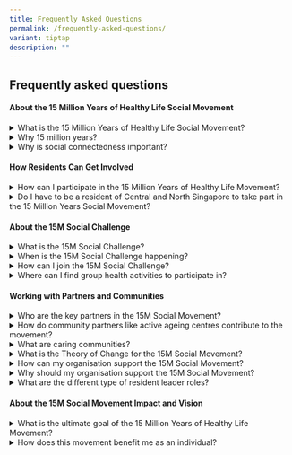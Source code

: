 ```yaml
---
title: Frequently Asked Questions
permalink: /frequently-asked-questions/
variant: tiptap
description: ""
---
```

<h2>Frequently asked questions</h2>
<h4>About the 15 Million Years of Healthy Life Social Movement</h4>
<div data-type="detailGroup" class="isomer-accordion isomer-accordion-white">
<details class="isomer-details">
<summary>What is the 15 Million Years of Healthy Life Social Movement?</summary>
<div data-type="detailsContent" class="isomer-details-content">
<p>Singaporeans enjoy one of the longest life expectancies in the world,
averaging 85 years, but spend the 10 years in poor health. The challenge
now is to not only add more years to life, but those years to be lived
as fully as possible and in good health – physically, mentally, and socially.</p>
<p>The Adding 15 Million Years of Healthy Life (15M) Movement aspires for
our residents to live as many of their years in good health as possible,
both delaying the onset of serious illness and improving quality of life,
ensuring that residents not only live longer but also healthier lives.&nbsp;</p>
</div>
</details>
<details class="isomer-details">
<summary>Why 15 million years?</summary>
<div data-type="detailsContent" class="isomer-details-content">
<p>We aspire for each of the 1.5 million residents living in Central and
North Singapore to regain the 10 years typically spent in ill health. In
totality, we will be regaining 15 million years of healthy life.</p>
</div>
</details>
<details class="isomer-details">
<summary>Why is social connectedness important?</summary>
<div data-type="detailsContent" class="isomer-details-content">
<p>Health is social. Social determinants impact 80% of health outcomes compared
to 20% effect of medical care. Social connections have strong effects for
motivating and supporting and sustaining the behaviour change critical
for transforming our communities and healthcare.</p>
</div>
</details>
</div>
<h4>How Residents Can Get Involved</h4>
<div data-type="detailGroup" class="isomer-accordion isomer-accordion-white">
<details class="isomer-details">
<summary>How can I participate in the 15 Million Years of Healthy Life Movement?</summary>
<div data-type="detailsContent" class="isomer-details-content">
<p>Participate by joining or organising activities among your family, friends,
neighbours, colleagues, schools, that promote health and well-being.</p>
<p>Join in or organise actions for health that matters to you and your community.
It could include exercise groups, interest groups, or supporting isolated
and needy persons in the community, or simply bringing neighbours together
to support one another’s well-being. The focus is on promoting health and
building stronger, more connected communities.</p>
</div>
</details>
<details class="isomer-details">
<summary>Do I have to be a resident of Central and North Singapore to take part
in the 15 Million Years Social Movement?</summary>
<div data-type="detailsContent" class="isomer-details-content">
<p>The 15M Social Movement is targeted at residents living in Central and
North Singapore, though we also strongly encourage residents from other
regions to join the quest and connect with those around them to reclaim
the 10 years typically spent in poor health.</p>
</div>
</details>
</div>
<h4>About the 15M Social Challenge</h4>
<div data-type="detailGroup" class="isomer-accordion isomer-accordion-white">
<details class="isomer-details">
<summary>What is the 15M Social Challenge?</summary>
<div data-type="detailsContent" class="isomer-details-content">
<p>The 15M Social Challenge invites residents living in Central and North
Singapore to come together to set a joint and support each other to achieve
challenge for their health and well-being together.</p>
<p>Click <a href="/15m-social-challenge" rel="noopener nofollow" target="_blank">here</a> to
find out more about the 15M Social Challenge.</p>
</div>
</details>
<details class="isomer-details">
<summary>When is the 15M Social Challenge happening?</summary>
<div data-type="detailsContent" class="isomer-details-content">
<p>The 15M Social Challenge will be happening from 1 – 28 February 2025.</p>
</div>
</details>
<details class="isomer-details">
<summary>How can I join the 15M Social Challenge?</summary>
<div data-type="detailsContent" class="isomer-details-content">
<p></p>
<ol data-tight="true" class="tight">
<li>
<p>Get together with a group of friends, family or members of the community
and set a common health goal to reach at the end of this month – these
goals can vary from agreeing to eat less fried foods together, going hiking
at least once a week, quitting smoking together or even keeping each other
accountable for going to regular health check-ups regularly.</p>
</li>
<li>
<p>Take a photo of the group acting together for each other’s health</p>
</li>
<li>
<p>Post the photo onto Instagram and share about your group’s health goal
in the caption together with how you are planning to achieve it together!</p>
</li>
<li>
<p>Don’t forget to make your profile public, tag us <a href="www.instagram.com/15m.sg" rel="noopener nofollow" target="_blank">@15M.SG</a>, and include the hashtags #15M
and #YourZone (e.g. Yishun, AngMoKio etc.)</p>
</li>
</ol>
</div>
</details>
<details class="isomer-details">
<summary>Where can I find group health activities to participate in?</summary>
<div data-type="detailsContent" class="isomer-details-content">
<p>Locate a group health activity near you at <a href="https://www.gowhere.gov.sg/hsgevents/" rel="noopener noreferrer nofollow" target="_blank">Healthier SG Events Go Where</a>.</p>
<p>You can also check out a list of group health activities available near
you on Health Kampung, available on the NHG Cares mobile app.</p>
<table style="minWidth: 50px">
<colgroup>
<col>
<col>
</colgroup>
<tbody>
<tr>
<th rowspan="1" colspan="1">
<p></p>
<div class="isomer-image-wrapper">
<img style="width: 40%;" height="auto" width="100%" alt="NHGCares App" src="/images/NHGCares_App_Icon.png">
</div>
</th>
<th rowspan="1" colspan="1">
<p></p>
<div class="isomer-image-wrapper">
<img style="width: 50%;" height="auto" width="100%" alt="Google Play Store" src="/images/googleplay.png">
</div>
<div class="isomer-image-wrapper">
<img style="width: 50%;" height="auto" width="100%" alt="Apple Store" src="/images/applestore.png">
</div>
</th>
</tr>
</tbody>
</table>
</div>
</details>
</div>
<h4>Working with Partners and Communities</h4>
<div data-type="detailGroup" class="isomer-accordion isomer-accordion-white">
<details class="isomer-details">
<summary>Who are the key partners in the 15M Social Movement?</summary>
<div data-type="detailsContent" class="isomer-details-content">
<p>The movement is supported by community partners across Central and North
Singapore, including grassroots organisations, healthcare providers, active
ageing centres, schools, and workplaces, who help foster a culture of health
and well-being.</p>
</div>
</details>
<details class="isomer-details">
<summary>How do community partners like active ageing centres contribute to the
movement?</summary>
<div data-type="detailsContent" class="isomer-details-content">
<p>Community nodes, such as active ageing centres, play a crucial role by
providing spaces for residents to connect, participate in health-related
activities, and build relationships that enhance social and mental well-being.</p>
</div>
</details>
<details class="isomer-details">
<summary>What are caring communities?</summary>
<div data-type="detailsContent" class="isomer-details-content">
<p>Caring communities are social networks within neighbourhoods, made up
of residents for residents, supported by community partners and NHG, to
act together for our residents’ health.</p>
</div>
</details>
<details class="isomer-details">
<summary>What is the Theory of Change for the 15M Social Movement?</summary>
<div data-type="detailsContent" class="isomer-details-content">
<p>We believe that caring communities grow when residents deepen relationships
with each other, when residents take on roles and action in their groups
and wider community to contribute to health and well-being.</p>
</div>
</details>
<details class="isomer-details">
<summary>How can my organisation support the 15M Social Movement?</summary>
<div data-type="detailsContent" class="isomer-details-content">
<p>There are three key ways that organisations can support the 15M Social
Movement:</p>
<p><u>Campaign</u>
</p>
<p>Firstly, by helping to increase the awareness of and participation in
the 15M Social Movement and Social Challenge among residents of Central
and North Singapore.</p>
<p><u>Gather</u>
</p>
<p>Next, to help identify and gather resident connectors and resident organisers
into networks for them to empower each other through sharing their success
stories.</p>
<p><u>Enable</u>
</p>
<p>Lastly, to grow caring communities within your neighbourhoods by providing
resident connectors and resident organisers with support and resources
to deepen relationships and improve themselves and their initiatives.</p>
<p>The 15M Social Movement invites like-minded partner organisations in the
community to join in spreading and supporting the movement. Contact us
at 15M@nhg.com.sg to find out more!</p>
</div>
</details>
<details class="isomer-details">
<summary>Why should my organisation support the 15M Social Movement?</summary>
<div data-type="detailsContent" class="isomer-details-content">
<p><u>Stronger together</u>
</p>
<p>Residents are at the heart of what we do. A lot of good work has been
done by our community partners, and we aim to work together with them to
build upon this foundation and develop more support and resources for our
residents to connect and act together for more years of healthy life.</p>
<p><u>Recognising Resident Leaders</u>
</p>
<p>An annual event will be hosted to recognise resident connectors and resident
organisers in Central and North Singapore.</p>
</div>
</details>
<details class="isomer-details">
<summary>What are the different type of resident leader roles?</summary>
<div data-type="detailsContent" class="isomer-details-content">
<p><u>Activated residents</u>
</p>
<p>Residents who proactively care for their health and the health of those
in their personal circle. They may also care for others through volunteering
in specific activities in a supportive role.</p>
<p><u>Resident connectors</u>
</p>
<p>Residents who actively link residents in their wider community to services,
resources or other residents for health and social support.</p>
<p><u>Resident organisers</u>
</p>
<p>Residents who engage their communities for joint action through organising
activities or programmes for health. They also activate and enable others
as activated residents and resident connectors, as well as connect with
other resident organisers.</p>
</div>
</details>
</div>
<h4>About the 15M Social Movement Impact and Vision</h4>
<div data-type="detailGroup" class="isomer-accordion isomer-accordion-white">
<details class="isomer-details">
<summary>What is the ultimate goal of the 15 Million Years of Healthy Life Movement?</summary>
<div data-type="detailsContent" class="isomer-details-content">
<p>The goal is to create healthier, happier communities where residents live
longer, healthier lives through social connectedness and collective action.
By adding 15 million years of healthy life, we aspire to improve the overall
quality of life in central and north Singapore.</p>
</div>
</details>
<details class="isomer-details">
<summary>How does this movement benefit me as an individual?</summary>
<div data-type="detailsContent" class="isomer-details-content">
<p>As an individual, you benefit by gaining more years of good health, forming
stronger social connections, and contributing to a healthier, more supportive
community. You’ll have more opportunities to enjoy life, even in the face
of illness or aging.</p>
</div>
</details>
</div>
<p></p>